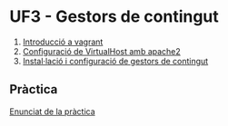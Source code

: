 # UF3 - Gestors de contingut

1. [Introducció a vagrant](vagrant-intro.md)
2. [Configuració de VirtualHost amb apache2](configuracio-virtual-host-apache2.md)
2. [Instal·lació i configuració de gestors de contingut](installacio-gestors-contingut.md)

## Pràctica
[Enunciat de la pràctica](pt-uf3.md)
